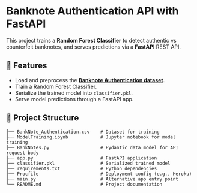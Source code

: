 # Banknote Authentication API with FastAPI

This project trains a **Random Forest Classifier** to detect authentic vs counterfeit banknotes, and serves predictions via a **FastAPI** REST API.

## 🚀 Features
- Load and preprocess the **[Banknote Authentication dataset](https://www.kaggle.com/datasets/ritesaluja/bank-note-authentication-uci-data)**.
- Train a Random Forest Classifier.
- Serialize the trained model into `classifier.pkl`.
- Serve model predictions through a FastAPI app.

## 📂 Project Structure
```text
├── BankNote_Authentication.csv    # Dataset for training
├── ModelTraining.ipynb            # Jupyter notebook for model training
├── BankNotes.py                   # Pydantic data model for API request body
├── app.py                         # FastAPI application
├── classifier.pkl                 # Serialized trained model
├── requirements.txt               # Python dependencies
├── Procfile                       # Deployment config (e.g., Heroku)
├── main.py                        # Alternative app entry point
└── README.md                      # Project documentation
